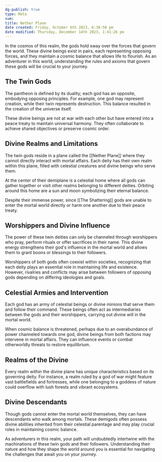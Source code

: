```yaml
---
dg-publish: true
type: Meta
sum:
title: Nether Plane
date created: Friday, October 6th 2023, 6:38:50 pm
date modified: Thursday, December 14th 2023, 1:41:26 pm
---
```


In the cosmos of this realm, the gods hold sway over the forces that govern the world. These divine beings exist in pairs, each representing opposing forces, and they maintain a cosmic balance that allows life to flourish. As an adventurer in this world, understanding the rules and axioms that govern these gods will be crucial to your journey.

## The Twin Gods

The pantheon is defined by its duality; each god has an opposite, embodying opposing principles. For example, one god may represent creation, while their twin represents destruction. This balance resulted in the creation of the universe itself.

These divine beings are not at war with each other but have entered into a peace treaty to maintain universal harmony. They often collaborate to achieve shared objectives or preserve cosmic order.

## Divine Realms and Limitations

The twin gods reside in a plane called the [[Nether Plane]] where they cannot directly interact with mortal affairs. Each deity has their own realm within this plane, filled with celestial creatures and divine beings who serve them.

At the center of their demiplane is a celestial home where all gods can gather together or visit other realms belonging to different deities. Orbiting around this home are a sun and moon symbolizing their eternal balance.

Despite their immense power, since [[The Shattering]] gods are unable to enter the mortal world directly or harm one another due to their peace treaty.

## Worshippers and Divine Influence

The power of these twin deities can only be channeled through worshippers who pray, perform rituals or offer sacrifices in their name. This divine energy strengthens their god's influence in the mortal world and allows them to grant boons or blessings to their followers.

Worshippers of both gods often coexist within societies, recognizing that each deity plays an essential role in maintaining life and existence. However, rivalries and conflicts may arise between followers of opposing gods depending on differing ideologies and goals.

## Celestial Armies and Intervention

Each god has an army of celestial beings or divine minions that serve them and follow their command. These beings often act as intermediaries between the gods and their worshippers, carrying out divine will in the mortal world.

When cosmic balance is threatened, perhaps due to an overabundance of power channeled towards one god, divine beings from both factions may intervene in mortal affairs. They can influence events or combat otherworldly threats to restore equilibrium.

## Realms of the Divine

Every realm within the divine plane has unique characteristics based on its governing deity. For instance, a realm ruled by a god of war might feature vast battlefields and fortresses, while one belonging to a goddess of nature could overflow with lush forests and vibrant ecosystems.

## Divine Descendants

Though gods cannot enter the mortal world themselves, they can have descendants who walk among mortals. These demigods often possess divine abilities inherited from their celestial parentage and may play crucial roles in maintaining cosmic balance.

As adventurers in this realm, your path will undoubtedly intertwine with the machinations of these twin gods and their followers. Understanding their nature and how they shape the world around you is essential for navigating the challenges that await you on your journey.
